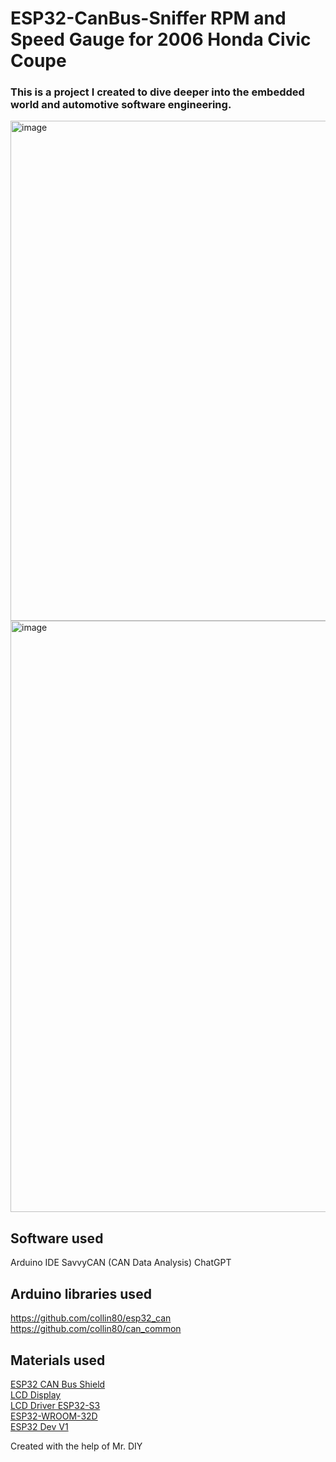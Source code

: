 # ESP32-CanBus-Sniffer RPM and Speed Gauge for 2006 Honda Civic Coupe
### This is a project I created to dive deeper into the embedded world and automotive software engineering.

<img width="800" height="800" alt="image" src="https://github.com/user-attachments/assets/ea91896b-36ad-48ea-84cd-762d4d833774" />
<img width="800" height="946" alt="image" src="https://github.com/user-attachments/assets/0745645d-fce6-4845-a35a-4d10347998a7" />


## Software used
Arduino IDE
SavvyCAN (CAN Data Analysis)
ChatGPT

## Arduino libraries used
https://github.com/collin80/esp32_can <br>
https://github.com/collin80/can_common

## Materials used
[ESP32 CAN Bus Shield](https://store.mrdiy.ca/p/esp32-can-bus-shield/)<br>
[LCD Display](https://www.youtube.com/redirect?event=video_description&redir_token=QUFFLUhqbDV0QUE2ekY5T2F2TDRudU9HRjc4dUpmZkpNd3xBQ3Jtc0trVnNWTVFncXZ0a2ZMei1tRHlIOENCT25oczJyTmltZXhWWE0zSTljaXpuYVpXOG1Wd1BERTRFOVpHU2FfLU5zR0k2Rmp3U0UzN1FvM1E2Vjh2VHJNVUNjWk5mRGpsSzhHRVg5dmpEWDVDU3RKdUFrQQ&q=https%3A%2F%2Fs.click.aliexpress.com%2Fe%2F_omYTlVz&v=h2JC2m5xeXU)<br>
[LCD Driver ESP32-S3](https://www.aliexpress.com/item/1005007352210855.html?aff_fcid=47b24031ca5b4771bedbde287531cbbf-1748659655585-09448-_EG1ZBqH&tt=CPS_NORMAL&aff_fsk=_EG1ZBqH&aff_platform=influencer-program-register-campaign&sk=_EG1ZBqH&aff_trace_key=47b24031ca5b4771bedbde287531cbbf-1748659655585-09448-_EG1ZBqH&terminal_id=3dbcf7a1311f445da04908a0ab0ef844&afSmartRedirect=y)<br>
[ESP32-WROOM-32D](https://www.aliexpress.com/item/1005006661654117.html?aff_fcid=146f90500b1d49e6b54f965571d5c2df-1748659718994-08494-_EHIpNlL&tt=CPS_NORMAL&aff_fsk=_EHIpNlL&aff_platform=influencer-program-register-campaign&sk=_EHIpNlL&aff_trace_key=146f90500b1d49e6b54f965571d5c2df-1748659718994-08494-_EHIpNlL&terminal_id=3dbcf7a1311f445da04908a0ab0ef844&afSmartRedirect=y)<br>
[ESP32 Dev V1](https://www.amazon.co.uk/dp/B09GK74F7N?keywords=esp32+devkit+1+30+pin&geniuslink=true&linkCode=sl1&tag=valentineau05-21&linkId=2e86c6aa5622515c452b73e459ad464c&language=en_GB&ref_=as_li_ss_tl)<br>

Created with the help of Mr. DIY

